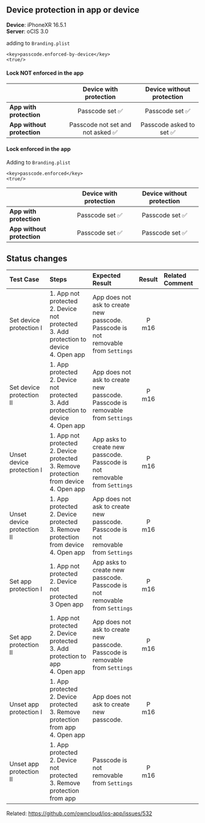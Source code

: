 ## Device protection in app or device

**Device**: iPhoneXR 16.5.1<br>
**Server**: oCIS 3.0


adding to `Branding.plist`

```
<key>passcode.enforced-by-device</key>
<true/>
```

#### Lock NOT enforced in the app

 
|    | Device with protection | Device without protection |
| :-- | :-------: | :---------: | 
| **App with protection** | Passcode set :white_check_mark:| Passcode set :white_check_mark:|
| **App without protection** | Passcode not set and not asked :white_check_mark:| Passcode asked to set :white_check_mark: |

#### Lock enforced in the app

Adding to `Branding.plist`

```
<key>passcode.enforced</key>
<true/>
```

|    | Device with protection | Device without protection |
| :-- | :-------: | :---------: | 
| **App with protection** |Passcode set :white_check_mark: |Passcode set :white_check_mark: |
| **App without protection** | Passcode set :white_check_mark: | Passcode set :white_check_mark:|


## Status changes

| Test Case | Steps | Expected Result | Result | Related Comment
| :-------- | :---- | :-------------- | :----: | :------------- |
| Set device protection I | 1. App not protected<br>2. Device not protected<br>3. Add protection to device<br>4. Open app| App does not ask to create new passcode.<br>Passcode is not removable from `Settings` | P m16|
| Set device protection II | 1. App protected<br>2. Device not protected<br>3. Add protection to device<br>4. Open app| App does not ask to create new passcode.<br>Passcode is removable from `Settings` | P m16|
| Unset device protection I |1. App not protected<br>2. Device protected<br>3. Remove  protection from device<br>4. Open app| App asks to create new passcode.<br>Passcode is not removable from `Settings` | P m16| 
| Unset device protection II |1. App protected<br>2. Device protected<br>3. Remove  protection from device<br>4. Open app| App does not ask to create new passcode.<br>Passcode is not removable from `Settings` | P m16|||
| Set app protection I | 1. App not protected<br>2. Device not protected<br>3 Open app| App asks to create new passcode.<br>Passcode is  not removable from `Settings` | P m16|
| Set app protection II | 1. App not protected<br>2. Device protected<br>3. Add protection to app<br>4. Open app| App does not ask to create new passcode.<br>Passcode is removable from `Settings` | P m16|
| Unset app protection I |1. App protected<br>2. Device protected<br>3. Remove protection from app<br>4. Open app| App does not ask to create new passcode. | P m16|
| Unset app protection II |1. App protected<br>2. Device not protected<br>3. Remove protection from app| Passcode is not removable from `Settings` | P m16|

Related: https://github.com/owncloud/ios-app/issues/532